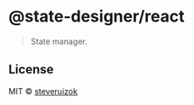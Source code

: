 # @state-designer/react

> State manager.

## License

MIT © [steveruizok](https://github.com/steveruizok)
